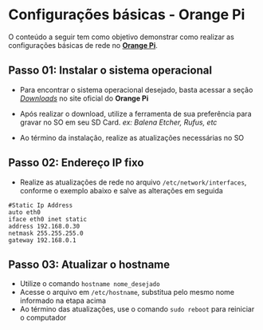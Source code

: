 # Configurações básicas - Orange Pi

O conteúdo a seguir tem como objetivo demonstrar como realizar as configurações básicas de rede no **[Orange Pi](http://www.orangepi.org/)**.

## Passo 01: Instalar o sistema operacional
- Para encontrar o sistema operacional desejado, basta acessar a seção *[Downloads](http://www.orangepi.org/html/serviceAndSupport/index.html)* no site oficial do **Orange Pi**

- Após realizar o download, utilize a ferramenta de sua preferência para gravar no SO em seu SD Card. *ex: Balena Etcher, Rufus, etc*

- Ao término da instalação, realize as atualizações necessárias no SO


## Passo 02: Endereço IP fixo 
- Realize as atualizações de rede no arquivo ``/etc/network/interfaces``, conforme o exemplo abaixo e salve as alterações em seguida
```shell
#Static Ip Address
auto eth0
iface eth0 inet static
address 192.168.0.30
netmask 255.255.255.0
gateway 192.168.0.1
```

## Passo 03: Atualizar o hostname
- Utilize o comando ``hostname nome_desejado`` 
- Acesse o arquivo em ``/etc/hostname``, substitua pelo mesmo nome informado na etapa acima
- Ao término das atualizações, use o comando ``sudo reboot`` para reiniciar o computador
